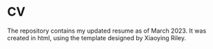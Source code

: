 
# CV 
The repository contains my updated resume as of March 2023. It was created in html, using the template designed by Xiaoying Riley.

